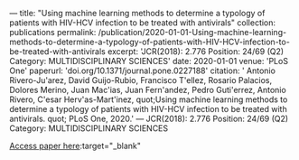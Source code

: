 —
title: "Using machine learning methods to determine a typology of patients with HIV-HCV infection to be treated with antivirals"
collection: publications
permalink: /publication/2020-01-01-Using-machine-learning-methods-to-determine-a-typology-of-patients-with-HIV-HCV-infection-to-be-treated-with-antivirals
excerpt: 'JCR(2018): 2.776 Position: 24/69 (Q2) Category: MULTIDISCIPLINARY SCIENCES'
date: 2020-01-01
venue: 'PLoS One'
paperurl: 'doi.org/10.1371/journal.pone.0227188'
citation: ' Antonio Rivero-Ju&apos;arez,  David Guijo-Rubio,  Francisco T&apos;ellez,  Rosario Palacios,  Dolores Merino,  Juan Mac&apos;ias,  Juan Fern&apos;andez,  Pedro Guti&apos;errez,  Antonio Rivero,  C&apos;esar Herv&apos;as-Mart&apos;inez,    quot;Using machine learning methods to determine a typology of patients with HIV-HCV infection to be treated with antivirals.   quot; PLoS One, 2020.'
—
JCR(2018): 2.776 Position: 24/69 (Q2) Category: MULTIDISCIPLINARY SCIENCES

[Access paper here](doi.org/10.1371/journal.pone.0227188):target="_blank"